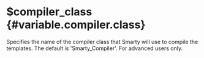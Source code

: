 \$compiler\_class {#variable.compiler.class}
=================

Specifies the name of the compiler class that Smarty will use to compile
the templates. The default is \'Smarty\_Compiler\'. For advanced users
only.

